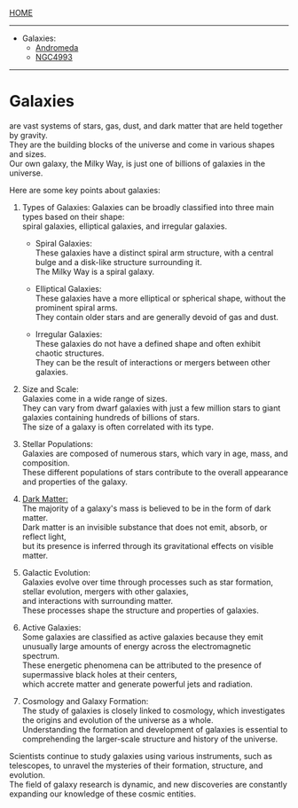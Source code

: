 [HOME](/README.md)

------------------------

- Galaxies:
  - [Andromeda](/assets/docs/universe/space/galaxies/andromeda/readme.md)   
  - [NGC4993](/assets/docs/universe/space/galaxies/NGC4993/readme.md)   

------------------------  

# Galaxies   
  are vast systems of stars, gas, dust, and dark matter that are held together by gravity.    
   They are the building blocks of the universe and come in various shapes and sizes.    
    Our own galaxy, the Milky Way, is just one of billions of galaxies in the universe.   

   Here are some key points about galaxies:

   1. Types of Galaxies: Galaxies can be broadly classified into three main types based on their shape:  
       spiral galaxies, elliptical galaxies, and irregular galaxies.  
       
       - Spiral Galaxies:   
          These galaxies have a distinct spiral arm structure, with a central bulge and a disk-like structure surrounding it.   
           The Milky Way is a spiral galaxy.   
 
       - Elliptical Galaxies:   
          These galaxies have a more elliptical or spherical shape, without the prominent spiral arms.   
           They contain older stars and are generally devoid of gas and dust.  

       - Irregular Galaxies:   
          These galaxies do not have a defined shape and often exhibit chaotic structures.     
           They can be the result of interactions or mergers between other galaxies.   

   2. Size and Scale:   
       Galaxies come in a wide range of sizes.   
        They can vary from dwarf galaxies with just a few million stars to giant galaxies containing hundreds of billions of stars.    
         The size of a galaxy is often correlated with its type.   

   3. Stellar Populations:    
       Galaxies are composed of numerous stars, which vary in age, mass, and composition.    
        These different populations of stars contribute to the overall appearance and properties of the galaxy.    

   4. [Dark Matter:](/assets/docs/universe/space/dark-matter/readme.md)    
       The majority of a galaxy's mass is believed to be in the form of dark matter.   
        Dark matter is an invisible substance that does not emit, absorb, or reflect light,     
         but its presence is inferred through its gravitational effects on visible matter.   

   5. Galactic Evolution:    
       Galaxies evolve over time through processes such as star formation, stellar evolution, mergers with other galaxies,   
        and interactions with surrounding matter.    
         These processes shape the structure and properties of galaxies.   

   6. Active Galaxies:    
       Some galaxies are classified as active galaxies because they emit unusually large amounts of energy across the electromagnetic spectrum.    
        These energetic phenomena can be attributed to the presence of supermassive black holes at their centers,   
         which accrete matter and generate powerful jets and radiation.   

   7. Cosmology and Galaxy Formation:   
       The study of galaxies is closely linked to cosmology, which investigates the origins and evolution of the universe as a whole.    
        Understanding the formation and development of galaxies is essential to comprehending the larger-scale structure and history of the universe.   

Scientists continue to study galaxies using various instruments, such as telescopes, to unravel the mysteries of their formation, structure, and evolution.    
 The field of galaxy research is dynamic, and new discoveries are constantly expanding our knowledge of these cosmic entities.   
